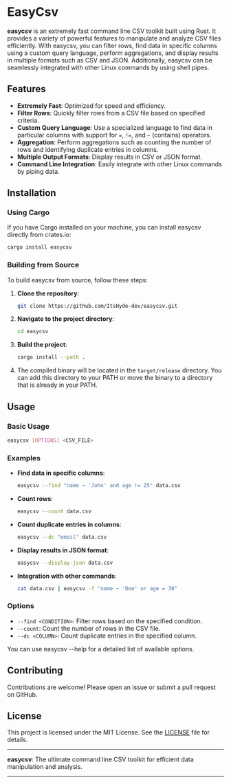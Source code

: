 # EasyCsv

**easycsv** is an extremely fast command line CSV toolkit built using Rust. It provides a variety of powerful features to manipulate and analyze CSV files efficiently. With easycsv, you can filter rows, find data in specific columns using a custom query language, perform aggregations, and display results in multiple formats such as CSV and JSON. Additionally, easycsv can be seamlessly integrated with other Linux commands by using shell pipes.

## Features

- **Extremely Fast**: Optimized for speed and efficiency.
- **Filter Rows**: Quickly filter rows from a CSV file based on specified criteria.
- **Custom Query Language**: Use a specialized language to find data in particular columns with support for `=`, `!=`, and `~` (contains) operators.
- **Aggregation**: Perform aggregations such as counting the number of rows and identifying duplicate entries in columns.
- **Multiple Output Formats**: Display results in CSV or JSON format.
- **Command Line Integration**: Easily integrate with other Linux commands by piping data.

## Installation

### Using Cargo

If you have Cargo installed on your machine, you can install easycsv directly from crates.io:

```sh
cargo install easycsv
```

### Building from Source

To build easycsv from source, follow these steps:

1. **Clone the repository**:

    ```sh
    git clone https://github.com/ItsHyde-dev/easycsv.git
    ```

2. **Navigate to the project directory**:

    ```sh
    cd easycsv
    ```

3. **Build the project**:

    ```sh
    cargo install --path .
    ```

4. The compiled binary will be located in the `target/release` directory. You can add this directory to your PATH or move the binary to a directory that is already in your PATH.

## Usage

### Basic Usage

```sh
easycsv [OPTIONS] <CSV_FILE>
```

### Examples

- **Find data in specific columns**:

  ```sh
  easycsv --find "name ~ 'John' and age != 25" data.csv
  ```

- **Count rows**:

  ```sh
  easycsv --count data.csv
  ```

- **Count duplicate entries in columns**:

  ```sh
  easycsv --dc "email" data.csv
  ```

- **Display results in JSON format**:

  ```sh
  easycsv --display-json data.csv
  ```

- **Integration with other commands**:

  ```sh
  cat data.csv | easycsv -f "name ~ 'Doe' or age = 30"
  ```

### Options

- `--find <CONDITION>`: Filter rows based on the specified condition.
- `--count`: Count the number of rows in the CSV file.
- `--dc <COLUMN>`: Count duplicate entries in the specified column.

You can use easycsv --help for a detailed list of available options.

## Contributing

Contributions are welcome! Please open an issue or submit a pull request on GitHub.

## License

This project is licensed under the MIT License. See the [LICENSE](LICENSE.txt) file for details.

---

**easycsv**: The ultimate command line CSV toolkit for efficient data manipulation and analysis.

---
